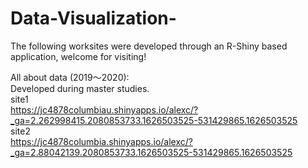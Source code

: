 # Data-Visualization-
The following worksites were developed through an R-Shiny based application, welcome for visiting!

All about data (2019～2020):<br/>
Developed during master studies. <br/>
site1<br/>
https://jc4878columbiau.shinyapps.io/alexc/?_ga=2.262998415.2080853733.1626503525-531429865.1626503525 <br/>
site2<br/>
https://jc4878columbia.shinyapps.io/alexc/?_ga=2.88042139.2080853733.1626503525-531429865.1626503525 <br/>
<br/>

